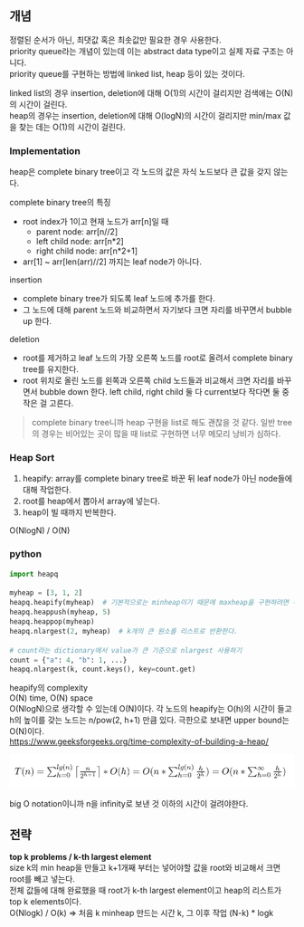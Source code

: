 ## 개념

정렬된 순서가 아닌, 최댓값 혹은 최솟값만 필요한 경우 사용한다.   
priority queue라는 개념이 있는데 이는 abstract data type이고 실제 자료 구조는 아니다.   
priority queue를 구현하는 방법에 linked list, heap 등이 있는 것이다.   

linked list의 경우 insertion, deletion에 대해 O(1)의 시간이 걸리지만 검색에는 O(N)의 시간이 걸린다.   
heap의 경우는 insertion, deletion에 대해 O(logN)의 시간이 걸리지만 min/max 값을 찾는 데는 O(1)의 시간이 걸린다.


### Implementation

heap은 complete binary tree이고 각 노드의 값은 자식 노드보다 큰 값을 갖지 않는다.   

complete binary tree의 특징
- root index가 1이고 현재 노드가 arr[n]일 때 
  - parent node: arr[n//2]
  - left child node: arr[n*2]
  - right child node: arr[n*2+1]
- arr[1] ~ arr[len(arr)//2] 까지는 leaf node가 아니다.

insertion
- complete binary tree가 되도록 leaf 노드에 추가를 한다.
- 그 노드에 대해 parent 노드와 비교하면서 자기보다 크면 자리를 바꾸면서 bubble up 한다.

deletion
- root를 제거하고 leaf 노드의 가장 오른쪽 노드를 root로 올려서 complete binary tree를 유지한다.
- root 위치로 올린 노드를 왼쪽과 오른쪽 child 노드들과 비교해서 크면 자리를 바꾸면서 bubble down 한다. 
left child, right child 둘 다 current보다 작다면 둘 중 작은 걸 고른다.

> complete binary tree니까 heap 구현을 list로 해도 괜찮을 것 같다. 
일반 tree의 경우는 비어있는 곳이 많을 때 list로 구현하면 너무 메모리 낭비가 심하다.


### Heap Sort

1. heapify: array를 complete binary tree로 바꾼 뒤 leaf node가 아닌 node들에 대해 작업한다.
2. root를 heap에서 뽑아서 array에 넣는다.
3. heap이 빌 때까지 반복한다.

O(NlogN) / O(N)

### python

```python
import heapq

myheap = [3, 1, 2]
heapq.heapify(myheap)  # 기본적으로는 minheap이기 때문에 maxheap을 구현하려면 -1을 곱해서 저장해야한다.
heapq.heappush(myheap, 5)
heapq.heappop(myheap)
heapq.nlargest(2, myheap)  # k개의 큰 원소를 리스트로 반환한다.

# count라는 dictionary에서 value가 큰 기준으로 nlargest 사용하기
count = {"a": 4, "b": 1, ...}
heapq.nlargest(k, count.keys(), key=count.get)
```

heapify의 complexity   
O(N) time, O(N) space   
O(NlogN)으로 생각할 수 있는데 O(N)이다. 각 노드의 heapify는 O(h)의 시간이 들고 h의 높이를 갖는 노드는 n/pow(2, h+1) 만큼 있다. 극한으로 보내면 upper bound는 O(N)이다.   
https://www.geeksforgeeks.org/time-complexity-of-building-a-heap/   

![image](image.png)

big O notation이니까 n을 infinity로 보낸 것 이하의 시간이 걸려야한다.

## 전략

**top k problems / k-th largest element**   
size k의 min heap을 만들고 k+1개째 부터는 넣어야할 값을 root와 비교해서 크면 root를 빼고 넣는다.   
전체 값들에 대해 완료했을 때 root가 k-th largest element이고 heap의 리스트가 top k elements이다.   
O(Nlogk) / O(k) => 처음 k minheap 만드는 시간 k, 그 이후 작업 (N-k) * logk



